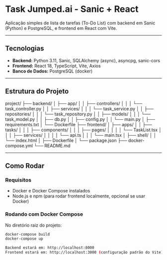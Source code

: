 # Task Jumped.ai - Sanic + React

Aplicação simples de lista de tarefas (To-Do List) com backend em Sanic (Python) e PostgreSQL, e frontend em React com Vite.

---

## Tecnologias

- **Backend:** Python 3.11, Sanic, SQLAlchemy (async), asyncpg, sanic-cors  
- **Frontend:** React 18, TypeScript, Vite, Axios  
- **Banco de Dados:** PostgreSQL (docker)

---

## Estrutura do Projeto

project/
├── backend/
│ ├── app/
│ │ ├── controllers/
│ │ │ └── task_controller.py
│ │ ├── services/
│ │ │ └── task_service.py
│ │ ├── repositories/
│ │ │ └── task_repository.py
│ │ ├── models/
│ │ │ └── task_model.py
│ │ ├── db.py
│ │ ├── config.py
│ │ └── main.py
│ ├── requirements.txt
│ └── Dockerfile
├── frontend/
│ ├── apps/
│ │ ├── tasks/
│ │ │ ├── components/
│ │ │ ├── pages/
│ │ │ │ └── TaskList.tsx
│ │ │ ├── services/
│ │ │ │ └── api.ts
│ │ │ └── main.tsx
│ ├── shell/
│ │ └── index.html
│ ├── Dockerfile
│ └── package.json
├── docker-compose.yml
└── README.md


---

## Como Rodar

### Requisitos

- Docker e Docker Compose instalados
- Node.js e npm (para rodar frontend localmente, opcional se usar Docker)

### Rodando com Docker Compose

No diretório raiz do projeto:

```bash
docker-compose build
docker-compose up

Backend estará em: http://localhost:8000
Frontend estará em: http://localhost:3000 (configuração padrão do Vite)

